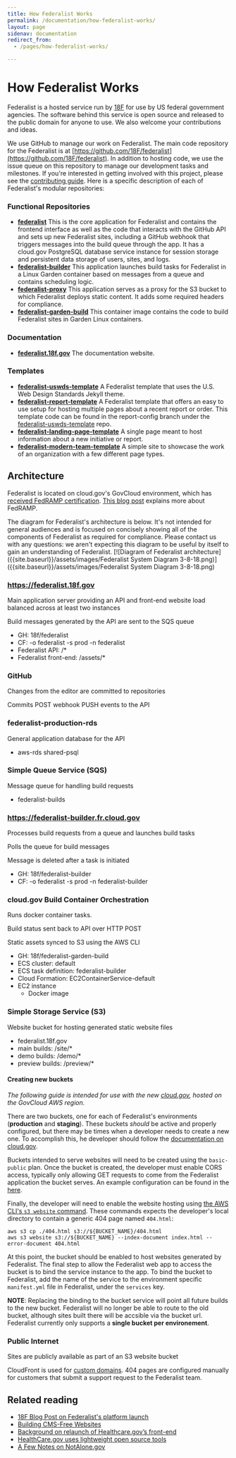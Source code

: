 ```yaml
---
title: How Federalist Works
permalink: /documentation/how-federalist-works/
layout: page
sidenav: documentation
redirect_from: 
  - /pages/how-federalist-works/

---
```


# How Federalist Works

Federalist is a hosted service run by [18F](https://18f.gsa.gov/) for use by US federal government agencies. The software behind this service is open source and released to the public domain for anyone to use. We also welcome your contributions and ideas.

We use GitHub to manage our work on Federalist. The main code repository for the Federalist is at [https://github.com/18F/federalist](https://github.com/18F/federalist). In addition to hosting code, we use the issue queue on this repository to manage our development tasks and milestones. If you're interested in getting involved with this project, please see the [contributing guide](https://github.com/18F/federalist/blob/master/CONTRIBUTING.md). Here is a specific description of each of Federalist's modular repositories:

### Functional Repositories

- **[federalist](https://github.com/18F/federalist)** This is the core application for Federalist and contains the frontend interface as well as the code that interacts with the GitHub API and sets up new Federalist sites, including a GitHub webhook that triggers messages into the build queue through the app. It has a cloud.gov PostgreSQL database service instance for session storage and persistent data storage of users, sites, and logs.
- **[federalist-builder](https://github.com/18F/federalist-builder)** This application launches build tasks for Federalist in a Linux Garden container based on messages from a queue and contains scheduling logic.
- **[federalist-proxy](https://github.com/18F/federalist-proxy)** This application serves as a proxy for the S3 bucket to which Federalist deploys static content. It adds some required headers for compliance.
- **[federalist-garden-build](https://github.com/18F/federalist-garden-build)** This container image contains the code to build Federalist sites in Garden Linux containers.

### Documentation
- **[federalist.18f.gov](https://github.com/18f/federalist.18f.gov/)** The documentation website.

### Templates

- **[federalist-uswds-template](https://github.com/18f/federalist-uswds-template/)** A Federalist template that uses the U.S. Web Design Standards Jekyll theme.
- **[federalist-report-template](https://github.com/18F/federalist-uswds-template/tree/report-config)** A Federalist template that offers an easy to use setup for hosting multiple pages about a recent report or order. This template code can be found in the report-config branch under the [federalist-uswds-template](https://github.com/18f/federalist-uswds-template/) repo.
- **[federalist-landing-page-template](https://github.com/18F/federalist-landing-page-template)** A single page meant to host information about a new initiative or report.
- **[federalist-modern-team-template](https://github.com/18F/federalist-modern-team-template)** A simple site to showcase the work of an organization with a few different page types.

## Architecture

Federalist is located on cloud.gov's GovCloud environment, which has [received FedRAMP certification](https://marketplace.fedramp.gov/index.html#/product/18f-cloudgov). [This blog post](https://18f.gsa.gov/2017/02/02/cloud-gov-is-now-fedramp-authorized/) explains more about FedRAMP.

The diagram for Federalist's architecture is below. It's not intended for general audiences and is focused on concisely showing all of the components of Federalist as required for compliance. Please contact us with any questions: we aren't expecting this diagram to be useful by itself to gain an understanding of Federalist. [![Diagram of Federalist architecture]({{site.baseurl}}/assets/images/Federalist System Diagram 3-8-18.png)]({{site.baseurl}}/assets/images/Federalist System Diagram 3-8-18.png)


### https://federalist.18f.gov

Main application server providing an API and front-end website load balanced across at least two instances

Build messages generated by the API are sent to the SQS queue

- GH: 18f/federalist
- CF: -o federalist -s prod -n federalist
- Federalist API: /*
- Federalist front-end: /assets/*

###  GitHub

Changes from the editor are committed to repositories

Commits POST webhook PUSH events to the API

### federalist-production-rds

General application database for the API

- aws-rds shared-psql


### Simple Queue Service (SQS)

Message queue for handling build requests

- federalist-builds


### https://federalist-builder.fr.cloud.gov

Processes build requests from a queue and launches build tasks

Polls the queue for build messages

Message is deleted after a task is initiated

- GH: 18f/federalist-builder
- CF: -o federalist -s prod -n federalist-builder


### cloud.gov Build Container Orchestration

Runs docker container tasks.

Build status sent back to API over HTTP POST

Static assets synced to S3 using the AWS CLI

- GH: 18f/federalist-garden-build
- ECS cluster: default
- ECS task definition: federalist-builder
- Cloud Formation: EC2ContainerService-default
- EC2 instance
  - Docker image


### Simple Storage Service (S3)

Website bucket for hosting generated static website files

- federalist.18f.gov
- main builds: /site/*
- demo builds: /demo/*
- preview builds: /preview/*

#### Creating new buckets
*The following guide is intended for use with the new [cloud.gov](https://cloud.gov), hosted on the GovCloud AWS region.*

There are two buckets, one for each of Federalist's environments (**production** and **staging**).
These buckets *should* be active and properly configured, but there may be times when a developer needs to create a new one. To accomplish this, he developer should follow the [documentation on cloud.gov](https://cloud.gov/docs/apps/s3/#add-s3-to-an-application).


Buckets intended to serve websites will need to be created using the `basic-public` plan. Once the bucket is created, the developer must enable CORS access, typically only allowing GET requests to come from the Federalist application the bucket serves.
An example configuration can be found in the [here](https://cloud.gov/docs/apps/s3/#allowing-access-from-other-applications).

Finally, the developer will need to enable the website hosting using [the AWS CLI's `s3 website` command](http://docs.aws.amazon.com/cli/latest/reference/s3/website.html). These commands expects the developer's local directory to contain a generic 404 page named `404.html`:

```shell
aws s3 cp ./404.html s3://${BUCKET_NAME}/404.html
aws s3 website s3://${BUCKET_NAME} --index-document index.html --error-document 404.html
```

At this point, the bucket should be enabled to host websites generated by Federalist. The final step to allow the Federalist web app to access the bucket is to bind the service instance to the app. To bind the bucket to Federalist, add the name of the service to the environment specific `manifest.yml` file in Federalist, under the `services` key.

**NOTE**: Replacing the binding to the bucket service will point all future builds to the new bucket. Federalist will no longer be able to route to the old bucket, although sites built there will be accsible via the bucket url. Federalist currently only supports a **single bucket per environement**.

### Public Internet

Sites are publicly available as part of an S3 website bucket

CloudFront is used for [custom domains]({{site.baseurl}}/pages/how-federalist-works/custom-urls/). 404 pages are configured manually for customers that submit a support request to the Federalist team.


## Related reading

- [18F Blog Post on Federalist's platform launch](https://18f.gsa.gov/2015/09/15/federalist-platform-launch/)
- [Building CMS-Free Websites](https://developmentseed.org/blog/2012/07/27/build-cms-free-websites/)
- [Background on relaunch of Healthcare.gov’s front-end](http://www.theatlantic.com/technology/archive/2013/06/healthcaregov-code-developed-by-the-people-and-for-the-people-released-back-to-the-people/277295/)
- [HealthCare.gov uses lightweight open source tools](https://www.digitalgov.gov/2013/05/07/the-new-healthcare-gov-uses-a-lightweight-open-source-tool/)
- [A Few Notes on NotAlone.gov](https://18f.gsa.gov/2014/05/09/a-few-notes-on-notalone-gov/)
